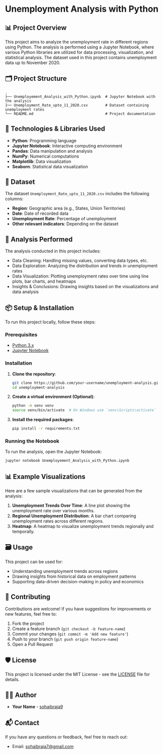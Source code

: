 # Unemployment Analysis with Python

## 📊 Project Overview
This project aims to analyze the unemployment rate in different regions using Python. The analysis is performed using a Jupyter Notebook, where various Python libraries are utilized for data processing, visualization, and statistical analysis. The dataset used in this project contains unemployment data up to November 2020.

## 🗂️ Project Structure
```
.
├── Unemployement_Analysis_with_Python.ipynb  # Jupyter Notebook with the analysis
├── Unemployment_Rate_upto_11_2020.csv        # Dataset containing unemployment rates
└── README.md                                 # Project documentation
```

## 🔧 Technologies & Libraries Used
- **Python**: Programming language
- **Jupyter Notebook**: Interactive computing environment
- **Pandas**: Data manipulation and analysis
- **NumPy**: Numerical computations
- **Matplotlib**: Data visualization
- **Seaborn**: Statistical data visualization

## 📁 Dataset
The dataset `Unemployment_Rate_upto_11_2020.csv` includes the following columns:
- **Region**: Geographic area (e.g., States, Union Territories)
- **Date**: Date of recorded data
- **Unemployment Rate**: Percentage of unemployment
- **Other relevant indicators**: Depending on the dataset

## 📝 Analysis Performed
The analysis conducted in this project includes:
- Data Cleaning: Handling missing values, converting data types, etc.
- Data Exploration: Analyzing the distribution and trends in unemployment rates
- Data Visualization: Plotting unemployment rates over time using line plots, bar charts, and heatmaps
- Insights & Conclusions: Drawing insights based on the visualizations and data analysis

## 📦 Setup & Installation
To run this project locally, follow these steps:

### Prerequisites
- [Python 3.x](https://www.python.org/downloads/)
- [Jupyter Notebook](https://jupyter.org/install)

### Installation
1. **Clone the repository**:
    ```bash
    git clone https://github.com/your-username/unemployment-analysis.git
    cd unemployment-analysis
    ```

2. **Create a virtual environment (Optional)**:
    ```bash
    python -m venv venv
    source venv/bin/activate  # On Windows use `venv\Scripts\activate`
    ```

3. **Install the required packages**:
    ```bash
    pip install -r requirements.txt
    ```

### Running the Notebook
To run the analysis, open the Jupyter Notebook:
```bash
jupyter notebook Unemployement_Analysis_with_Python.ipynb
```

## 📊 Example Visualizations
Here are a few sample visualizations that can be generated from the analysis:

1. **Unemployment Trends Over Time**: A line plot showing the unemployment rate over various months.
2. **Regional Unemployment Distribution**: A bar chart comparing unemployment rates across different regions.
3. **Heatmap**: A heatmap to visualize unemployment trends regionally and temporally.

## 🗃️ Usage
This project can be used for:
- Understanding unemployment trends across regions
- Drawing insights from historical data on employment patterns
- Supporting data-driven decision-making in policy and economics

## 🤝 Contributing
Contributions are welcome! If you have suggestions for improvements or new features, feel free to:
1. Fork the project
2. Create a feature branch (`git checkout -b feature-name`)
3. Commit your changes (`git commit -m 'Add new feature'`)
4. Push to your branch (`git push origin feature-name`)
5. Open a Pull Request

## 🛡️ License
This project is licensed under the MIT License - see the [LICENSE](LICENSE) file for details.

## 👨‍💻 Author
- **Your Name** - [sohaibraja9](https://github.com/sohaibraja9)

## 📬 Contact
If you have any questions or feedback, feel free to reach out:
- Email: sohaibraja7@gmail.com
